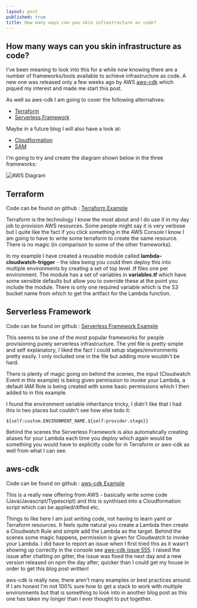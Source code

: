 ```yaml
---
layout: post
published: true
title: How many ways can you skin infrastructure as code?
---
```

## How many ways can you skin infrastructure as code?

I've been meaning to look into this for a while now knowing there are a number of frameworks/tools available to achieve infrastructure as code. A new one was released only a few weeks ago by AWS [aws-cdk](https://github.com/awslabs/aws-cdk/) which piqued my interest and made me start this post.

As well as aws-cdk I am going to cover the following alternatives:

- [Terraform](https://www.terraform.io)
- [Serverless Framework](https://serverless.com/)

Maybe in a future blog I will also have a look at:

- [Cloudformation](https://aws.amazon.com/cloudformation/)
- [SAM](https://github.com/awslabs/serverless-application-model)

I'm going to try and create the diagram shown below in the three frameworks:

![AWS Diagram]({{site.baseurl}}/img/lambda-aws.jpeg)

## Terraform

Code can be found on github : [Terraform Example](https://github.com/jnmullen/blog-iac-examples/tree/master/terraform)

Terraform is the technology I know the most about and I do use it in my day job to provision AWS resources. Some people might say it is very verbose but I quite like the fact if you click something in the AWS Console I know I am going to have to write some terraform to create the same resource. There is no magic (in comparison to some of the other frameworks).

In my example I have created a reusable module called __lambda-cloudwatch-trigger__ - the idea being you could then deploy this into multiple environments by creating a set of top level .tf files one per environment. The module has a set of variables in __variables.tf__ which have some sensible defaults but allow you to override these at the point you include the module. There is only one required variable which is the S3 bucket name from which to get the artifact for the Lambda function.

## Serverless Framework

Code can be found on github : [Serverless Framework Example](https://github.com/jnmullen/blog-iac-examples/tree/master/sf-lambda-cloudwatch-triggered)

This seems to be one of the most popular frameworks for people provisioning purely serverless infrastructure. The yml file is pretty simple and self explanatory, I liked the fact I could setup stages/environments pretty easily. I only included one in the file but adding more wouldn't be hard.

There is plenty of magic going on behind the scenes, the input (Cloudwatch Event in this example) is being given permission to invoke your Lambda, a default IAM Role is being created with some basic permissions which I then added to in this example.

I found the environment variable inheritance tricky, I didn't like that I had this in two places but couldn't see how else todo it:

```
${self:custom.ENVIRONMENT_NAME.${self:provider.stage}}
```

Behind the scenes the Serverless Framework is also automatically creating aliases for your Lambda each time you deploy which again would be something you would have to explicitly code for in Terraform or aws-cdk as well from what I can see.

## aws-cdk

Code can be found on github : [aws-cdk Example](https://github.com/jnmullen/blog-iac-examples/tree/master/cdk-example)

This is a really new offering from AWS - basically write some code (Java/Javascript/Typescript) and this is synthised into a Cloudformation script which can be applied/diffed etc.

Things to like here I am just writing code, not having to learn yaml or Terraform resources. It feels quite natural you create a Lambda then create a Cloudwatch Rule and simple add the Lambda as the target. Behind the scenes some magic happens, permission is given for Cloudwatch to invoke your Lambda. I did have to report an issue when I first tried this as it wasn't showing up correctly in the console see [aws-cdk issue 555](https://github.com/awslabs/aws-cdk/issues/555). I raised the issue after chatting on gitter, the issue was fixed the next day and a new version released on npm the day after, quicker than I could get my house in order to get this blog post written!

aws-cdk is really new, there aren't many examples or best practices around. If I am honest I'm not 100% sure how to get a stack to work with multiple environments but that is something to look into in another blog post as this one has taken my longer than I ever thought to put together.
